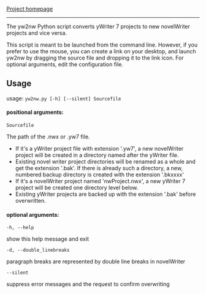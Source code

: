 [Project homepage](https://peter88213.github.io/yw2nw)

---

The yw2nw Python script converts yWriter 7 projects to new novelWriter projects and vice versa.

This script is meant to be launched from the command line. However, 
if you prefer to use the mouse, you can create a link on your 
desktop, and launch yw2nw by dragging the source file and dropping 
it to the link icon. For optional arguments, edit the configuration file.


## Usage
usage: `yw2nw.py [-h] [--silent] Sourcefile`

#### positional arguments:

`Sourcefile` 

The path of the .nwx or .yw7 file. 

- If it's a yWriter project file with extension '.yw7', 
a new novelWriter project will be created in a directory named after the yWriter file.
- Existing novel writer project directories will be renamed as a whole and get the extension '.bak'. 
If there is already such a directory, a new, numbered backup directory is created with the  extension '.bkxxxx'
- If it's a novelWriter project named 'nwProject.nwx', 
a new yWriter 7 project will be created one directory level below. 
- Existing yWriter projects are backed up with  the extension '.bak' before overwritten.


#### optional arguments:

`-h, --help` 

show this help message and exit

`-d, --double_linebreaks` 

paragraph breaks are represented by double line breaks in novelWriter

`--silent` 

suppress error messages and the request to confirm overwriting


